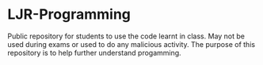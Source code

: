 # LJR-Programming
Public repository for students to use the code learnt in class. May not be used during exams or used to do any malicious activity. The purpose of this repository is to help further understand progamming.

